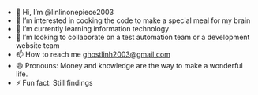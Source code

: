 - 👋 Hi, I’m @linlinonepiece2003
- 👀 I’m interested in cooking the code to make a special meal for my brain
- 🌱 I’m currently learning information technology
- 💞️ I’m looking to collaborate on a test automation team or a development website team
- 📫 How to reach me ghostlinh2003@gmail.com
- 😄 Pronouns: Money and knowledge are the way to make a wonderful life.
- ⚡ Fun fact: Still findings

<!---
linlinonepiece2003/linlinonepiece2003 is a ✨ special ✨ repository because its `README.md` (this file) appears on your GitHub profile.
You can click the Preview link to take a look at your changes.
--->
